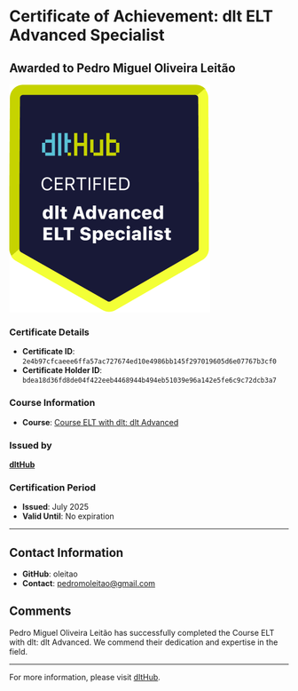 
# Certificate of Achievement: dlt ELT Advanced Specialist

## Awarded to **Pedro Miguel Oliveira Leitão**

![Course Image](../badges/advanced_etl_specialist.png)

### Certificate Details
- **Certificate ID**: `2e4b97cfcaeee6ffa57ac727674ed10e4986bb145f297019605d6e07767b3cf0`
- **Certificate Holder ID**: `bdea18d36fd8de04f422eeb4468944b494eb51039e96a142e5fe6c9c72dcb3a7`

### Course Information
- **Course**: [Course ELT with dlt: dlt Advanced](https://github.com/dlt-hub/dlthub-education/tree/main/courses/dlt_advanced_2025)

### Issued by
[**dltHub**](https://dlthub.com/) 

### Certification Period
- **Issued**: July 2025
- **Valid Until**: No expiration

---

## Contact Information
- **GitHub**: oleitao
- **Contact**: pedromoleitao@gmail.com

## Comments
Pedro Miguel Oliveira Leitão has successfully completed the Course ELT with dlt: dlt Advanced. We commend their dedication and expertise in the field.

---

For more information, please visit [dltHub](https://dlthub.com/).
    
